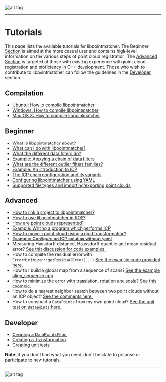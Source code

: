 ![alt tag](images/banner_light.jpeg)


---

Tutorials
=========

This page lists the available tutorials for libpointmatcher. The [Beginner Section](#beginner) is aimed at the more casual user and contains high-level information on the various steps of point cloud registration. The [Advanced Section](#advanced) is targeted at those with existing experience with point cloud registration and proficiency in C++ development.  Those who wish to contribute to libpointmatcher can follow the guidelines in the [Developer](#developer) section.

Compilation<a name="compilation"></a>
---------

- [Ubuntu: How to compile libpointmatcher](CompilationUbuntu.md)
- [Windows: How to compile libpointmatcher](CompilationWindows.md)
- [Mac OS X: How to compile libpointmatcher](CompilationMac.md)

Beginner<a name="beginner"></a>
---------

- [What is libpointmatcher about?](Introduction.md)
- [What can I do with libpointmatcher?](ApplicationsAndPub.md)
- [What the different data filters do?](DataFilters.md)
- [Example: Applying a chain of data filters](ApplyingDataFilters.md)
- [What are the different outlier filters families?](OutlierFiltersFamilies.md)
- [Example: An introduction to ICP](ICPIntro.md)
- [The ICP chain configuration and its variants](DefaultICPConfig.md)
- [Configuring libpointmatcher using YAML](Configuration.md)
- [Supported file types and importing/exporting point clouds](ImportExport.md)

Advanced<a name="advanced"></a>
-------
- [How to link a project to libpointmatcher?](LinkingProjects.md)
- [How to use libpointmatcher in ROS?](UsingInRos.md)
- [How are point clouds represented?](PointClouds.md)
- [Example: Writing a program which performs ICP](BasicRegistration.md)
- [How to move a point cloud using a rigid transformation?](Transformations.md)
- [Example: Configure an ICP solution without yaml](ICPWithoutYaml.md)
- Measuring Hausdorff distance, Haussdorff quantile and mean residual error? [See this discussion for code examples.](https://github.com/ethz-asl/libpointmatcher/issues/125)
- How to compute the residual error with `ErrorMinimizer::getResidualError(...)` [See the example code provided here.](https://github.com/ethz-asl/libpointmatcher/issues/193#issue-203885636)
- How to I build a global map from a sequence of scans? [See the example align_sequence.cpp](https://github.com/ethz-asl/libpointmatcher/blob/master/examples/align_sequence.cpp ).
- How to minimize the error with translation, rotation and scale? [See this example.](https://github.com/ethz-asl/libpointmatcher/issues/188#issuecomment-270960696)
- How to do a nearest neighbor search between two point clouds without an ICP object? [See the comments here.](https://github.com/ethz-asl/libpointmatcher/issues/193#issuecomment-276093785)
- How to construct a `DataPoints` from my own point cloud? [See the unit test on `Datapoints` here.](https://github.com/ethz-asl/libpointmatcher/blob/master/utest/ui/DataFilters.cpp#L52)

Developer<a name="developer"></a>
---------
- [Creating a DataPointsFilter](DataPointsFilterDev.md)
- [Creating a Transformation](TransformationDev.md)
- [Creating unit tests](UnitTestDev.md)

**Note**: if you don't find what you need, don't hesitate to propose or participate to new tutorials. 

---


![alt tag](images/banner_dark.jpeg)

